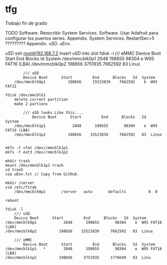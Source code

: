 # tfg
Trabajo fin de grado

TODO
	Software. Reescribir System Services.
	Software. Usar Adafruit para configurar los puertos series.
	Appendix. System Services. RestartSec=5 ?????????
	Appendix. uSD. uEnv.

uSD
	ssh root@192.168.7.2
	insert uSD into slot
	fdisk -l
			/// eMMC
		  	Device Boot      Start         End      Blocks   Id  System
		/dev/mmcblk0p1            2048      198655       98304    e  W95 FAT16 (LBA)
		/dev/mmcblk0p2          198656     3751935     7662592   83  Linux

			/// uSD
		  	Device Boot      Start         End      Blocks   Id  System
		/dev/mmcblk0p1          198656     15523839    7662592    b  W95 FAT32 

	fdisk /dev/mmcblk1
		delete current partition
		make 2 partions
		
			/// uSD looks Like this....
		        Device Boot      Start         End      Blocks   Id  System
		/dev/mmcblk1p1            2048      198655       98304    e  W95 FAT16 (LBA)
		/dev/mmcblk1p2          198656    15523839     7662592   83  Linux


	mkfs -t vfat /dev//mmcblk1p1
  	mkfs -t ext3 /dev//mmcblk1p2

	mkdir trash
	mount /dev/mmcblk1p1 trash
	cd trash
	vim uEnv.txt // Copy from GitHub.

	mkdir /server
	vim /etc/fstab
		/dev/mmcblk0p2       /server   auto       defaults          0  0

	reboot

	fdisk -l
		/// uSD	
		Device Boot      Start         End      Blocks   Id  System
	/dev/mmcblk0p1            2048      198655       98304    e  W95 FAT16 (LBA)
	/dev/mmcblk0p2          198656    15523839     7662592   83  Linux

		/// eMMC 
        	Device Boot      Start         End      Blocks   Id  System
	/dev/mmcblk1p1   *        2048      198655       98304    e  W95 FAT16 (LBA)
	/dev/mmcblk1p2          198656     3751935     1776640   83  Linu
	

